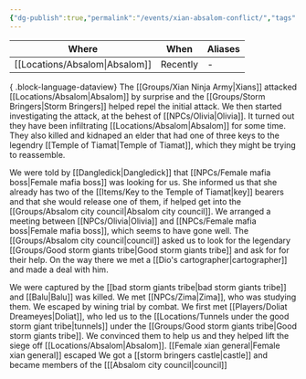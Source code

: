 ```yaml
---
{"dg-publish":true,"permalink":"/events/xian-absalom-conflict/","tags":["event"],"noteIcon":"event","created":"2023-12-28T13:18:43.619+01:00","updated":"2024-01-08T23:28:04.026+01:00"}
---
```


| Where       | When     | Aliases |
| ----------- | -------- | ------- |
| [[Locations/Absalom\|Absalom]] | Recently | \-      |

{ .block-language-dataview}
The [[Groups/Xian Ninja Army\|Xians]] attacked [[Locations/Absalom\|Absalom]] by surprise and the [[Groups/Storm Bringers\|Storm Bringers]] helped repel the initial attack. We then started investigating the attack, at the behest of [[NPCs/Olivia\|Olivia]]. 
It turned out they have been infiltrating [[Locations/Absalom\|Absalom]] for some time. They also killed and kidnaped an elder that had one of three keys to the legendry [[Temple of Tiamat\|Temple of Tiamat]], which they might be trying to reassemble.
 
We were told by [[Dangledick\|Dangledick]] that [[NPCs/Female mafia boss\|Female mafia boss]] was looking for us. She informed us that she already has two of the [[Items/Key to the Temple of Tiamat\|key]] bearers and that she would release one of them, if helped get into the [[Groups/Absalom city council\|Absalom city council]]. We arranged a meeting between [[NPCs/Olivia\|Olivia]] and [[NPCs/Female mafia boss\|Female mafia boss]], which seems to have gone well.
The [[Groups/Absalom city council\|council]] asked us to look for the legendary [[Groups/Good storm giants tribe\|Good storm giants tribe]] and ask for for their help. On the way there we met a [[Dio's cartographer\|cartographer]] and made a deal with him.

We were captured by the [[bad storm giants tribe\|bad storm giants tribe]] and [[Balu\|Balu]] was killed. We met [[NPCs/Zima\|Zima]], who was studying them. We escaped by wining trial by combat. We first met [[Players/Doliat Dreameyes\|Doliat]], who led us to the [[Locations/Tunnels under the good storm giant tribe\|tunnels]] under the [[Groups/Good storm giants tribe\|Good storm giants tribe]].
We convinced them to help us and they helped lift the siege off [[Locations/Absalom\|Absalom]]. 
[[Female xian general\|Female xian general]] escaped
We got a [[storm bringers castle\|castle]] and became members of the [[[Absalom city council\|council]]